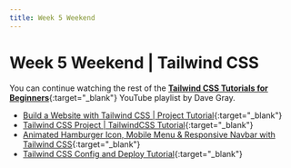 ```yaml
---
title: Week 5 Weekend
---
```


# Week 5 Weekend | Tailwind CSS

You can continue watching the rest of the [**Tailwind CSS Tutorials for Beginners**](https://www.youtube.com/playlist?list=PL0Zuz27SZ-6M8znNpim8dRiICRrP5HPft){:target="_blank"} YouTube playlist by Dave Gray.
  - [Build a Website with Tailwind CSS \| Project Tutorial](https://www.youtube.com/watch?v=VCpfd1NgBD8){:target="_blank"}
  - [Tailwind CSS Project \| TailwindCSS Tutorial](https://www.youtube.com/watch?v=56a7USlq6SM){:target="_blank"}
  - [Animated Hamburger Icon, Mobile Menu & Responsive Navbar with Tailwind CSS](https://www.youtube.com/watch?v=0TxMHYCMALE){:target="_blank"}
  - [Tailwind CSS Config and Deploy Tutorial](https://www.youtube.com/watch?v=Oxb8mmTNIow){:target="_blank"}
